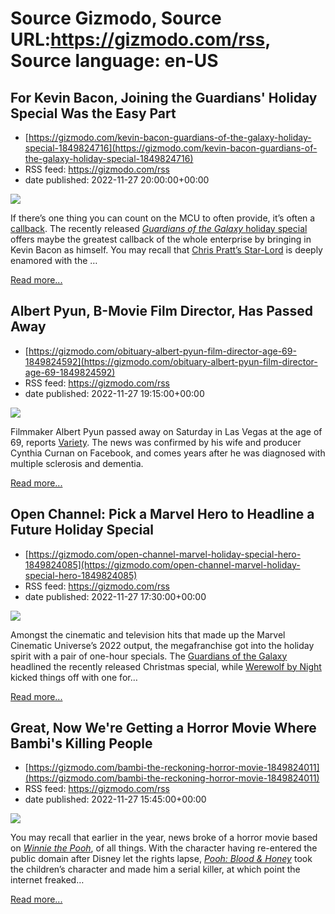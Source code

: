 # Source Gizmodo, Source URL:https://gizmodo.com/rss, Source language: en-US

## For Kevin Bacon, Joining the Guardians' Holiday Special Was the Easy Part
 - [https://gizmodo.com/kevin-bacon-guardians-of-the-galaxy-holiday-special-1849824716](https://gizmodo.com/kevin-bacon-guardians-of-the-galaxy-holiday-special-1849824716)
 - RSS feed: https://gizmodo.com/rss
 - date published: 2022-11-27 20:00:00+00:00

<img src="https://i.kinja-img.com/gawker-media/image/upload/s--zoB5OKay--/c_fit,fl_progressive,q_80,w_636/7084af09469bc398e0287cc1a0a41141.jpg" /><p>If there’s one thing you can count on the MCU to often provide, it’s often a <a href="https://gizmodo.com/all-the-questions-we-still-have-after-avengers-endgame-1834300697">callback</a>. The recently released <a href="https://gizmodo.com/guardians-of-the-galaxy-holiday-special-marvel-studios-1849700099"><em>Guardians of the Galaxy </em>holiday special</a> offers maybe the greatest callback of the whole enterprise by bringing in Kevin Bacon as himself. You may recall that <a href="https://gizmodo.com/chris-pratt-star-lord-guardians-3-thor-4-marvel-studios-1848911633">Chris Pratt’s Star-Lord</a> is deeply enamored with the <em></em>…</p><p><a href="https://gizmodo.com/kevin-bacon-guardians-of-the-galaxy-holiday-special-1849824716">Read more...</a></p>

## Albert Pyun, B-Movie Film Director, Has Passed Away
 - [https://gizmodo.com/obituary-albert-pyun-film-director-age-69-1849824592](https://gizmodo.com/obituary-albert-pyun-film-director-age-69-1849824592)
 - RSS feed: https://gizmodo.com/rss
 - date published: 2022-11-27 19:15:00+00:00

<img src="https://i.kinja-img.com/gawker-media/image/upload/s--OS_f30rS--/c_fit,fl_progressive,q_80,w_636/4844dac8be1061531b31b03053000360.jpg" /><p>Filmmaker Albert Pyun passed away on Saturday in Las Vegas at the age of 69, reports <a href="https://variety.com/2022/film/obituaries-people-news/albert-pyun-dead-nemesis-cyborg-captain-america-1235173286/" rel="noopener noreferrer" target="_blank">Variety</a>. The news was confirmed by his wife and producer Cynthia Curnan on Facebook, and comes years after he was diagnosed with multiple sclerosis and dementia.<br /></p><p><a href="https://gizmodo.com/obituary-albert-pyun-film-director-age-69-1849824592">Read more...</a></p>

## Open Channel: Pick a Marvel Hero to Headline a Future Holiday Special
 - [https://gizmodo.com/open-channel-marvel-holiday-special-hero-1849824085](https://gizmodo.com/open-channel-marvel-holiday-special-hero-1849824085)
 - RSS feed: https://gizmodo.com/rss
 - date published: 2022-11-27 17:30:00+00:00

<img src="https://i.kinja-img.com/gawker-media/image/upload/s--ahLKRixN--/c_fit,fl_progressive,q_80,w_636/1bbcdcc81cd5952b609b1bfec6e4a51d.jpg" /><p>Amongst the cinematic and television hits that made up the Marvel Cinematic Universe’s 2022 output, the megafranchise got into the holiday spirit with a pair of one-hour specials. The <a href="https://gizmodo.com/guardians-of-the-galaxy-holiday-special-review-marvel-1849812929">Guardians of the Galaxy</a><em> </em>headlined the recently released Christmas special, while <a href="https://gizmodo.com/werewolf-by-night-review-marvel-disney-plus-horror-stre-1849579625">Werewolf by Night</a> kicked things off with one for…</p><p><a href="https://gizmodo.com/open-channel-marvel-holiday-special-hero-1849824085">Read more...</a></p>

## Great, Now We're Getting a Horror Movie Where Bambi's Killing People
 - [https://gizmodo.com/bambi-the-reckoning-horror-movie-1849824011](https://gizmodo.com/bambi-the-reckoning-horror-movie-1849824011)
 - RSS feed: https://gizmodo.com/rss
 - date published: 2022-11-27 15:45:00+00:00

<img src="https://i.kinja-img.com/gawker-media/image/upload/s--JmWD0p04--/c_fit,fl_progressive,q_80,w_636/87d28916df4bc251274483b2560da78b.jpg" /><p>You may recall that earlier in the year, news broke of a horror movie based on <a href="https://gizmodo.com/winnie-the-pooh-blood-honey-horror-movie-reveal-1848980849"><em>Winnie the Pooh</em></a>, of all things. With the character having re-entered the public domain after Disney let the rights lapse, <a href="https://gizmodo.com/winnie-the-pooh-horror-movie-trailer-blood-and-honey-1849479054"><em>Pooh: Blood &amp; Honey</em></a><em> </em>took the children’s character and made him a serial killer, at which point the internet freaked…</p><p><a href="https://gizmodo.com/bambi-the-reckoning-horror-movie-1849824011">Read more...</a></p>
